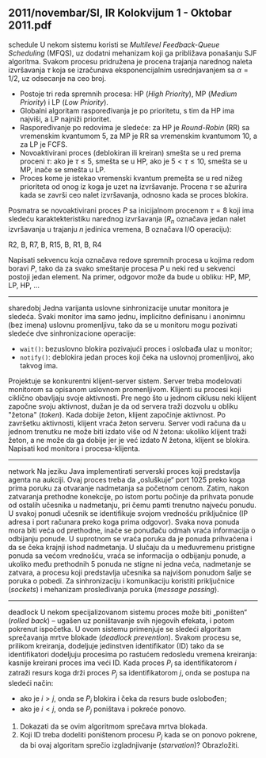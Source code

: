 2011/novembar/SI, IR Kolokvijum 1 - Oktobar 2011.pdf
--------------------------------------------------------------------------------
schedule
U nekom sistemu  koristi  se *Multilevel Feedback-Queue Scheduling* (MFQS),  uz  dodatni mehanizam  koji  ga  približava  ponašanju  SJF  algoritma.  Svakom  procesu  pridružena  je procena  trajanja  narednog  naleta  izvršavanja $\tau$ koja  se  izračunava  eksponencijalnim usrednjavanjem sa $\alpha = 1/2$, uz odsecanje na ceo broj. 

- Postoje tri reda spremnih procesa: HP (*High Priority*), MP (*Medium Priority*) i LP (*Low Priority*). 
- Globalni algoritam raspoređivanja je po prioritetu, s tim da HP ima najviši, a LP najniži prioritet. 
- Raspoređivanje  po  redovima  je  sledeće:  za  HP  je *Round-Robin* (RR)  sa  vremenskim kvantumom 5, za MP je RR sa vremenskim kvantumom 10, a za LP je FCFS. 
- Novoaktivirani proces (deblokiran ili kreiran) smešta se u red prema proceni $\tau$:  ako  je $\tau \leq 5$, smešta se u HP, ako je $5< \tau \leq 10$, smešta se u MP, inače se smešta u LP. 
- Proces kome je istekao vremenski kvantum premešta se u red nižeg prioriteta od onog iz koga je uzet na izvršavanje. Procena $\tau$ se ažurira kada se završi ceo nalet izvršavanja, odnosno kada se proces blokira. 

Posmatra   se   novoaktivirani   proces   $P$   sa   inicijalnom   procenom $\tau = 8$ koji  ima  sledeću karaktekteristiku  narednog  izvršavanja  ($R_n$ označava  jedan  nalet  izvršavanja  u  trajanju $n$ jedinica vremena, B označava I/O operaciju): 

R2, B, R7, B, R15, B, R1, B, R4 

Napisati sekvencu koja označava redove spremnih procesa u kojima redom boravi $P$, tako da za svako smeštanje procesa $P$ u neki red u sekvenci postoji jedan element. Na primer, odgovor može da bude u obliku: HP, MP, LP, HP, ... 

--------------------------------------------------------------------------------
sharedobj
Jedna varijanta uslovne sinhronizacije unutar monitora je sledeća. Svaki monitor ima samo jednu,  implicitno  definisanu  i  anonimnu  (bez  imena)  uslovnu  promenljivu,  tako  da  se  u monitoru mogu pozivati sledeće dve sinhronizacione operacije: 

- `wait()`: bezuslovno blokira pozivajući proces i oslobađa ulaz u monitor; 
- `notify()`: deblokira jedan proces koji čeka na uslovnoj promenljivoj, ako takvog ima. 

Projektuje   se   konkurentni   klijent-server   sistem.   Server   treba   modelovati   monitorom sa opisanom   uslovnom   promenljivom.  Klijenti  su  procesi  koji  ciklično  obavljaju  svoje aktivnosti. Pre nego što u jednom ciklusu neki klijent započne svoju aktivnost, dužan je da od servera traži dozvolu u obliku "žetona" (*token*). Kada dobije žeton, klijent započinje aktivnost. Po završetku aktivnosti, klijent vraća žeton serveru. Server vodi računa da u jednom trenutku ne može biti izdato više od $N$ žetona: ukoliko klijent traži žeton, a ne može da ga dobije jer je već izdato $N$ žetona, klijent se blokira. Napisati kod monitora i procesa-klijenta. 

--------------------------------------------------------------------------------
network
Na jeziku Java implementirati serverski proces koji predstavlja agenta na aukciji. Ovaj proces treba da „osluškuje“ port 1025 preko koga prima poruku za otvaranje nadmetanja sa početnom cenom.  Zatim, nakon  zatvaranja  prethodne  konekcije, po  istom  portu  počinje  da  prihvata ponude od ostalih učesnika u nadmetanju, pri čemu pamti trenutno najveću ponudu. U svakoj ponudi učesnik se identifikuje svojom vrednošću priključnice (IP adresa i port računara preko koga prima odgovor). Svaka nova ponuda mora biti veća od prethodne, inače se ponuđaču odmah vraća informacija o odbijanju ponude. U suprotnom se vraća poruka da je ponuda prihvaćena i da se čeka krajnji ishod nadmetanja. U slučaju da u međuvremenu pristigne ponuda  sa  većom  vrednošću,  vraća  se  informacija  o  odbijanju  ponude,  a  ukoliko  među prethodnih 5 ponuda ne stigne ni jedna veća, nadmetanje se zatvara, a procesu koji predstavlja učesnika sa najvišom ponudom šalje  se  poruka  o  pobedi. Za  sinhronizaciju  i  komunikaciju koristiti priključnice (*sockets*) i mehanizam prosleđivanja poruka (*message passing*).  

--------------------------------------------------------------------------------
deadlock
U nekom specijalizovanom sistemu proces može biti „poništen“ (*rolled back*) – ugašen uz poništavanje svih njegovih efekata, i potom pokrenut ispočetka. U ovom sistemu primenjuje se  sledeći algoritam sprečavanja mrtve blokade (*deadlock prevention*).  Svakom  procesu  se, prilikom  kreiranja,  dodeljuje  jedinstven  identifikator (ID) tako  da  se  identifikatori  dodeljuju procesima  po  rastućem  redosledu  vremena kreiranja: kasnije kreirani proces ima veći ID. Kada  proces $P_i$ sa  identifikatorom $i$ zatraži resurs koga drži proces $P_j$ sa  identifikatorom $j$,  onda se postupa na sledeći način: 

- ako je $i > j$, onda se $P_i$ blokira i čeka da resurs bude oslobođen; 
- ako je $i < j$, onda se $P_j$ poništava i pokreće ponovo. 

1. Dokazati da se ovim algoritmom sprečava mrtva blokada. 
2. Koji ID treba dodeliti poništenom procesu $P_j$ kada  se  on  ponovo pokrene, da bi ovaj algoritam sprečio izgladnjivanje (*starvation*)? Obrazložiti. 
